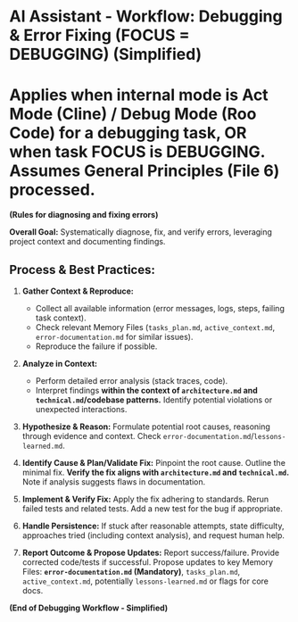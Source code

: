# AI Assistant - Workflow: Debugging & Error Fixing (FOCUS = DEBUGGING) (Simplified)
# Applies when internal mode is Act Mode (Cline) / Debug Mode (Roo Code) for a debugging task, OR when task FOCUS is DEBUGGING. Assumes General Principles (File 6) processed.

**(Rules for diagnosing and fixing errors)**

**Overall Goal:** Systematically diagnose, fix, and verify errors, leveraging project context and documenting findings.

## Process & Best Practices:

1.  **Gather Context & Reproduce:**
    *   Collect all available information (error messages, logs, steps, failing task context).
    *   Check relevant Memory Files (`tasks_plan.md`, `active_context.md`, `error-documentation.md` for similar issues).
    *   Reproduce the failure if possible.

2.  **Analyze in Context:**
    *   Perform detailed error analysis (stack traces, code).
    *   Interpret findings **within the context of `architecture.md` and `technical.md`/codebase patterns.** Identify potential violations or unexpected interactions.

3.  **Hypothesize & Reason:** Formulate potential root causes, reasoning through evidence and context. Check `error-documentation.md`/`lessons-learned.md`.

4.  **Identify Cause & Plan/Validate Fix:** Pinpoint the root cause. Outline the minimal fix. **Verify the fix aligns with `architecture.md` and `technical.md`.** Note if analysis suggests flaws in documentation.

5.  **Implement & Verify Fix:** Apply the fix adhering to standards. Rerun failed tests and related tests. Add a new test for the bug if appropriate.

6.  **Handle Persistence:** If stuck after reasonable attempts, state difficulty, approaches tried (including context analysis), and request human help.

7.  **Report Outcome & Propose Updates:** Report success/failure. Provide corrected code/tests if successful. Propose updates to key Memory Files: **`error-documentation.md` (Mandatory)**, `tasks_plan.md`, `active_context.md`, potentially `lessons-learned.md` or flags for core docs.

**(End of Debugging Workflow - Simplified)**
